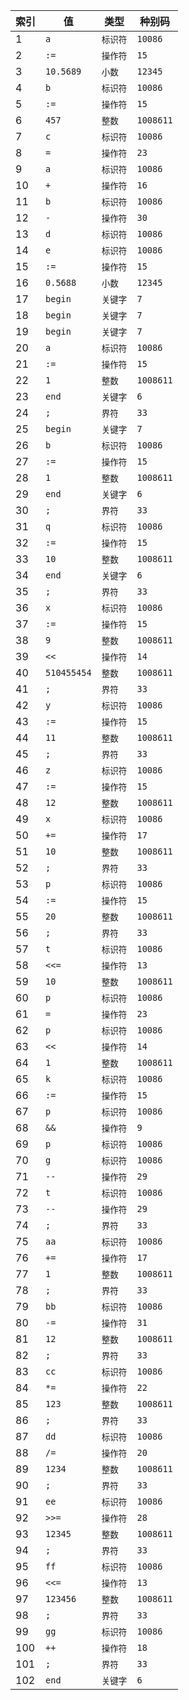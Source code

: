 索引|值|类型|种别码
--|--|--|--
1|`a`|`标识符`|`10086`
2|`:=`|`操作符`|`15`
3|`10.5689`|`小数`|`12345`
4|`b`|`标识符`|`10086`
5|`:=`|`操作符`|`15`
6|`457`|`整数`|`1008611`
7|`c`|`标识符`|`10086`
8|`=`|`操作符`|`23`
9|`a`|`标识符`|`10086`
10|`+`|`操作符`|`16`
11|`b`|`标识符`|`10086`
12|`-`|`操作符`|`30`
13|`d`|`标识符`|`10086`
14|`e`|`标识符`|`10086`
15|`:=`|`操作符`|`15`
16|`0.5688`|`小数`|`12345`
17|`begin`|`关键字`|`7`
18|`begin`|`关键字`|`7`
19|`begin`|`关键字`|`7`
20|`a`|`标识符`|`10086`
21|`:=`|`操作符`|`15`
22|`1`|`整数`|`1008611`
23|`end`|`关键字`|`6`
24|`;`|`界符`|`33`
25|`begin`|`关键字`|`7`
26|`b`|`标识符`|`10086`
27|`:=`|`操作符`|`15`
28|`1`|`整数`|`1008611`
29|`end`|`关键字`|`6`
30|`;`|`界符`|`33`
31|`q`|`标识符`|`10086`
32|`:=`|`操作符`|`15`
33|`10`|`整数`|`1008611`
34|`end`|`关键字`|`6`
35|`;`|`界符`|`33`
36|`x`|`标识符`|`10086`
37|`:=`|`操作符`|`15`
38|`9`|`整数`|`1008611`
39|`<<`|`操作符`|`14`
40|`510455454`|`整数`|`1008611`
41|`;`|`界符`|`33`
42|`y`|`标识符`|`10086`
43|`:=`|`操作符`|`15`
44|`11`|`整数`|`1008611`
45|`;`|`界符`|`33`
46|`z`|`标识符`|`10086`
47|`:=`|`操作符`|`15`
48|`12`|`整数`|`1008611`
49|`x`|`标识符`|`10086`
50|`+=`|`操作符`|`17`
51|`10`|`整数`|`1008611`
52|`;`|`界符`|`33`
53|`p`|`标识符`|`10086`
54|`:=`|`操作符`|`15`
55|`20`|`整数`|`1008611`
56|`;`|`界符`|`33`
57|`t`|`标识符`|`10086`
58|`<<=`|`操作符`|`13`
59|`10`|`整数`|`1008611`
60|`p`|`标识符`|`10086`
61|`=`|`操作符`|`23`
62|`p`|`标识符`|`10086`
63|`<<`|`操作符`|`14`
64|`1`|`整数`|`1008611`
65|`k`|`标识符`|`10086`
66|`:=`|`操作符`|`15`
67|`p`|`标识符`|`10086`
68|`&&`|`操作符`|`9`
69|`p`|`标识符`|`10086`
70|`g`|`标识符`|`10086`
71|`--`|`操作符`|`29`
72|`t`|`标识符`|`10086`
73|`--`|`操作符`|`29`
74|`;`|`界符`|`33`
75|`aa`|`标识符`|`10086`
76|`+=`|`操作符`|`17`
77|`1`|`整数`|`1008611`
78|`;`|`界符`|`33`
79|`bb`|`标识符`|`10086`
80|`-=`|`操作符`|`31`
81|`12`|`整数`|`1008611`
82|`;`|`界符`|`33`
83|`cc`|`标识符`|`10086`
84|`*=`|`操作符`|`22`
85|`123`|`整数`|`1008611`
86|`;`|`界符`|`33`
87|`dd`|`标识符`|`10086`
88|`/=`|`操作符`|`20`
89|`1234`|`整数`|`1008611`
90|`;`|`界符`|`33`
91|`ee`|`标识符`|`10086`
92|`>>=`|`操作符`|`28`
93|`12345`|`整数`|`1008611`
94|`;`|`界符`|`33`
95|`ff`|`标识符`|`10086`
96|`<<=`|`操作符`|`13`
97|`123456`|`整数`|`1008611`
98|`;`|`界符`|`33`
99|`gg`|`标识符`|`10086`
100|`++`|`操作符`|`18`
101|`;`|`界符`|`33`
102|`end`|`关键字`|`6`
